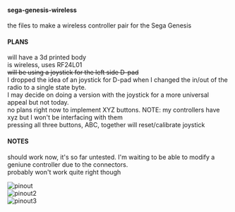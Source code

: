#### sega-genesis-wireless  
the files to make a wireless controller pair for the Sega Genesis  

#### PLANS  
will have a 3d printed body  
is wireless, uses RF24L01  
~~will be using a joystick for the left side D-pad~~  
I dropped the idea of an joystick for D-pad when I changed the in/out of the radio to a single state byte.  
I may decide on doing a version with the joystick for a more universal appeal but not today.  
no plans right now to implement XYZ buttons. NOTE: my controllers have xyz but I won't be interfacing with them  
pressing all three buttons, ABC, together will reset/calibrate joystick  

#### NOTES  
should work now, it's so far untested. I'm waiting to be able to modify a geniune controller due to the connectors.  
probably won't work quite right though  

![pinout](https://atariage.com/forums/uploads/monthly_01_2018/post-42561-0-70160200-1517360545.png)  
![pinout2](http://www.ataricompendium.com/faq/faq_controller_pinout.jpg)  
![pinout3](http://www.haku.co.uk/pics/SegaJoypadPinout.jpg)  
